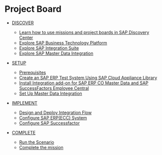 # Project Board

<!-- disco-toc-start -->

- [DISCOVER](../documentation/discover/README.md)
    - [Learn how to use missions and project boards in SAP Discovery Center](./discover/how-to-use-missions/README.md)
    - [Explore SAP Business Technology Platform](./discover/sap-btp-basics/README.md)
    - [Explore SAP Integration Suite](./discover/sap-integration-suite/README.md)
    - [Explore SAP Master Data Integration](./discover/sap-mater-data-integration/README.md)

- [SETUP](../documentation/setup/README.md)
    - [Prerequisites](./setup/mission-prerequisites/README.md)
    - [Create an SAP ERP Test System Using SAP Cloud Appliance Library](./setup/cal-system/README.md)
    - [Install Integration add-on for SAP ERP CO Master Data and SAP SuccessFactors Employee Central](./setup/install-addon/README.md)
    - [Set Up Master Data Integration](./setup/mdi/README.md)

- [IMPLEMENT](../documentation/implement/README.md)
    - [Design and Deploy Integration Flow ](./implement/cpi/README.md)
    - [Configure SAP ERP(ECC) System](./implement/ecc/README.md)
    - [Configure SAP Successfactor](./implement/sf/README.md)

- [COMPLETE](../documentation/complete/README.md)
    - [Run the Scenario](./complete/test-e2e/README.md)
    - [Complete the mission](./complete/complete-mission/README.md)

<!-- disco-toc-end -->
